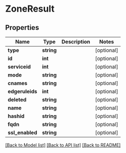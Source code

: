# ZoneResult

## Properties
Name | Type | Description | Notes
------------ | ------------- | ------------- | -------------
**type** | **string** |  | [optional] 
**id** | **int** |  | [optional] 
**serviceid** | **int** |  | [optional] 
**mode** | **string** |  | [optional] 
**cnames** | **string** |  | [optional] 
**edgeruleids** | **int** |  | [optional] 
**deleted** | **string** |  | [optional] 
**name** | **string** |  | [optional] 
**hashid** | **string** |  | [optional] 
**fqdn** | **string** |  | [optional] 
**ssl_enabled** | **string** |  | [optional] 

[[Back to Model list]](../README.md#documentation-for-models) [[Back to API list]](../README.md#documentation-for-api-endpoints) [[Back to README]](../README.md)

